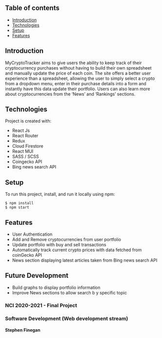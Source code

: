 ## Table of contents
* [Introduction](#introduction)
* [Technologies](#technologies)
* [Setup](#setup)
* [Features](#features)

## Introduction
MyCryptoTracker aims to give users the ability to keep track of their cryptocurrency purchases without having to build their own spreadsheet and manually update the price of each coin.
The site offers a better user experience than a spreadsheet, allowing the user to simply select a crypto from a dropdown menu, enter in their purchase details into a form and instantly have this data update their portfolio. 
Users can also learn more about cryptocurrencies from the ‘News’ and ‘Rankings’ sections.

	
## Technologies
Project is created with:
* React Js
* React Router
* Redux
* Cloud Firestore
* React MUI
* SASS / SCSS
* Coingecko API
* Bing news search API
	
## Setup
To run this project, install, and run it locally using npm:
```
$ npm install
$ npm start
```

## Features
* User Authentication
* Add and Remove cryptocurrencies from user portfolio
* Update portfolio with buy and sell transactions
* Automatically track current crypto prices with data fetched from coinGecko API
* News section displaying latest articles taken from Bing news search API


## Future Development
* Build graphs to display portfolio information
* Improve News sections to allow search b y specific topic






### NCI 2020-2021 - Final Project
### Software Development (Web development stream)
#### Stephen Finegan
